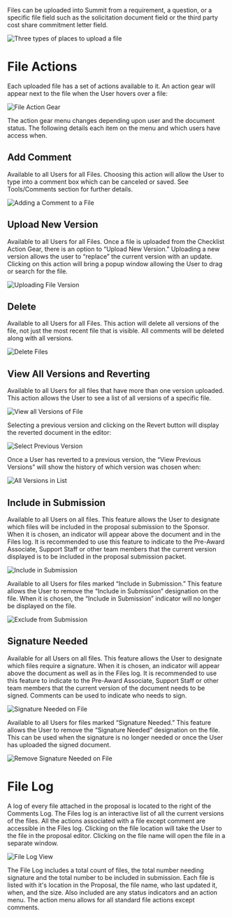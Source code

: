 Files can be uploaded into Summit from a requirement, a question, or a specific file field such as the solicitation document field or the third party cost share commitment letter field.  

![Three types of places to upload a file](../images/tools/ToolFile_ThreePlaces.jpg)

# File Actions
Each uploaded file has a set of actions available to it.  An action gear will appear next to the file when the User hovers over a file:

![File Action Gear](../images/tools/ToolFile_FileActionGear.jpg)

The action gear menu changes depending upon user and the document status.  The following details each item on the menu and which users have access when.

## Add Comment
Available to all Users for all Files.  Choosing this action will allow the User to type into a comment box which can be canceled or saved.  See Tools/Comments section for further details.

![Adding a Comment to a File](../images/tools/ToolFile_AddComment.jpg)

## Upload New Version
Available to all Users for all Files.  Once a file is uploaded from the Checklist Action Gear, there is an option to “Upload New Version.”  Uploading a new version allows the user to “replace” the current version with an update.  Clicking on this action will bring a popup window allowing the User to drag or search for the file.

![Uploading File Version](../images/data/DataBud_BudVersions.jpg)

## Delete
Available to all Users for all Files.  This action will delete all versions of the file, not just the most recent file that is visible.  All comments will be deleted along with all versions.

![Delete Files](../images/tools/ToolFile_Delete.jpg)

## View All Versions and Reverting
Available to all Users for all files that have more than one version uploaded.  This action allows the User to see a list of all versions of a specific file.  

![View all Versions of File](../images/tools/ToolFile_ViewVersions.jpg)

Selecting a previous version and clicking on the Revert button will display the reverted document in the editor:

![Select Previous Version](../images/tools/ToolFile_PreviousVersion.jpg)

Once a User has reverted to a previous version, the “View Previous Versions” will show the history of which version was chosen when:

![All Versions in List](../images/tools/ToolFile_AllVersions.jpg)

## Include in Submission
Available to all Users on all files.  This feature allows the User to designate which files will be included in the proposal submission to the Sponsor.  When it is chosen, an indicator will appear above the document and in the Files log.  It is recommended to use this feature to indicate to the Pre-Award Associate, Support Staff or other team members that the current version displayed is to be included in the proposal submission packet.

![Include in Submission](../images/tools/ToolFile_Submission.jpg)

Available to all Users for files marked “Include in Submission.”  This feature allows the User to remove the “Include in Submission” designation on the file.  When it is chosen, the “Include in Submission” indicator will no longer be displayed on the file.

![Exclude from Submission](../images/tools/ToolFile_Exclude.jpg)

## Signature Needed
Available for all Users on all files.  This feature allows the User to designate which files require a signature.  When it is chosen, an indicator will appear above the document as well as in the Files log.  It is recommended to use this feature to indicate to the Pre-Award Associate, Support Staff or other team members that the current version of the document needs to be signed.  Comments can be used to indicate who needs to sign.

![Signature Needed on File](../images/tools/ToolFile_SigNeeded.jpg)

Available to all Users for files marked “Signature Needed.”  This feature allows the User to remove the “Signature Needed” designation on the file.  This can be used when the signature is no longer needed or once the User has uploaded the signed document.

![Remove Signature Needed on File](../images/tools/ToolFile_SigNotNeeded)

# File Log
A log of every file attached in the proposal is located to the right of the Comments Log.  The Files log is an interactive list of all the current versions of the files.  All the actions associated with a file except comment are accessible in the Files log.  Clicking on the file location will take the User to the file in the proposal editor.  Clicking on the file name will open the file in a separate window.

![File Log View](../images/tools/ToolFile_FileLog.jpg)

The File Log includes a total count of files, the total number needing signature and the total number to be included in submission.  Each file is listed with it's location in the Proposal, the file name, who last updated it, when, and the size.  Also included are any status indicators and an action menu.  The action menu allows for all standard file actions except comments.
